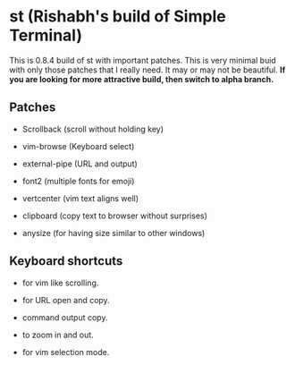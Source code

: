 # st (Rishabh's build of Simple Terminal)

This is 0.8.4 build of st with important patches. 
This is very minimal buid with only those patches that I really need.
It may or may not be beautiful. **If you are looking for more attractive build,
then switch to alpha branch.**

## Patches

- Scrollback (scroll without holding key)

- vim-browse (Keyboard select)

- external-pipe (URL and output)

- font2 (multiple fonts for emoji)

- vertcenter (vim text aligns well)

- clipboard (copy text to browser without surprises)

- anysize (for having size similar to other windows)

## Keyboard shortcuts

- <A-k> <A-j> <A-u> <A-d> for vim like scrolling.

- <C-A-u> <C-A-y> for URL open and copy.

- <C-A-o> command output copy.

- <C-A-k> <C-A-j> to zoom in and out.

- <A-s> for vim selection mode.
